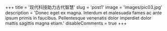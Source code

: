 +++
title = '现代科技助力古代智慧'
slug = 'post1'
image = 'images/pic03.jpg'
description = 'Donec eget ex magna. Interdum et malesuada fames ac ante ipsum primis in faucibus. Pellentesque venenatis dolor imperdiet dolor mattis sagittis magna etiam.'
disableComments = true
+++

